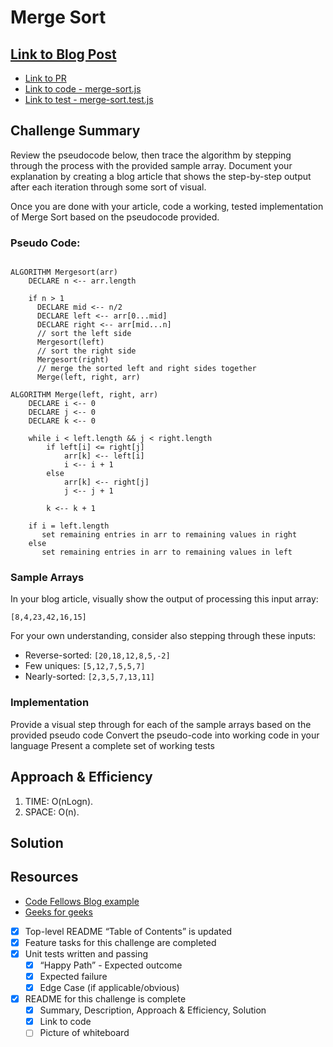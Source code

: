 # Merge Sort

## [Link to Blog Post](./BLOG.md)

- [Link to PR](https://github.com/fizzo999/data-structures-and-algorithms/pull/35)
- [Link to code - merge-sort.js](./merge-sort.js)
- [Link to test - merge-sort.test.js](./__test__/merge-sort.test.js)

## Challenge Summary

Review the pseudocode below, then trace the algorithm by stepping through the process with the provided sample array. Document your explanation by creating a blog article that shows the step-by-step output after each iteration through some sort of visual.

Once you are done with your article, code a working, tested implementation of Merge Sort based on the pseudocode provided.

### Pseudo Code:

```

ALGORITHM Mergesort(arr)
    DECLARE n <-- arr.length

    if n > 1
      DECLARE mid <-- n/2
      DECLARE left <-- arr[0...mid]
      DECLARE right <-- arr[mid...n]
      // sort the left side
      Mergesort(left)
      // sort the right side
      Mergesort(right)
      // merge the sorted left and right sides together
      Merge(left, right, arr)

ALGORITHM Merge(left, right, arr)
    DECLARE i <-- 0
    DECLARE j <-- 0
    DECLARE k <-- 0

    while i < left.length && j < right.length
        if left[i] <= right[j]
            arr[k] <-- left[i]
            i <-- i + 1
        else
            arr[k] <-- right[j]
            j <-- j + 1

        k <-- k + 1

    if i = left.length
       set remaining entries in arr to remaining values in right
    else
       set remaining entries in arr to remaining values in left
```

### Sample Arrays

In your blog article, visually show the output of processing this input array:

`[8,4,23,42,16,15]`

For your own understanding, consider also stepping through these inputs:

- Reverse-sorted: `[20,18,12,8,5,-2]`
- Few uniques: `[5,12,7,5,5,7]`
- Nearly-sorted: `[2,3,5,7,13,11]`

### Implementation

Provide a visual step through for each of the sample arrays based on the provided pseudo code
Convert the pseudo-code into working code in your language
Present a complete set of working tests

## Approach & Efficiency

1. TIME: O(nLogn).
1. SPACE: O(n).

## Solution

<!-- ![multi bracket validation - diagram](../../../assets/multiBracketValidation.jpg) -->

## Resources

- [Code Fellows Blog example](https://codefellows.github.io/common_curriculum/data_structures_and_algorithms/Code_401/class-26/solutions/BLOG)
- [Geeks for geeks](https://www.geeksforgeeks.org/merge-sort/)

* [x] Top-level README “Table of Contents” is updated
* [x] Feature tasks for this challenge are completed
* [x] Unit tests written and passing
  - [x] “Happy Path” - Expected outcome
  - [x] Expected failure
  - [x] Edge Case (if applicable/obvious)
* [x] README for this challenge is complete
  - [x] Summary, Description, Approach & Efficiency, Solution
  - [x] Link to code
  - [ ] Picture of whiteboard
